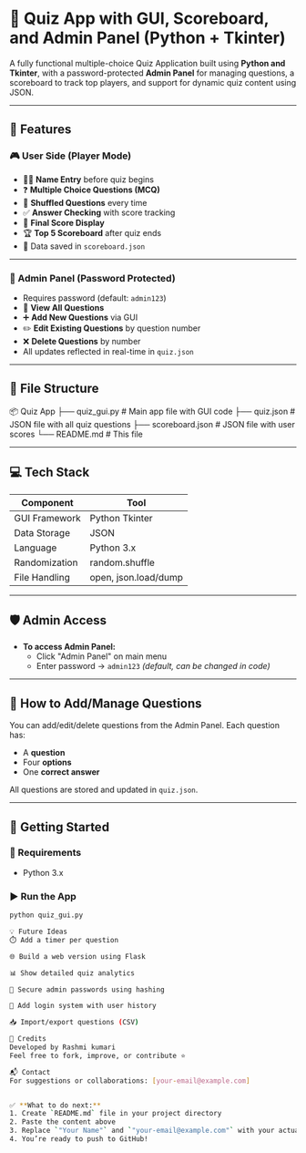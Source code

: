 # 🧠 Quiz App with GUI, Scoreboard, and Admin Panel (Python + Tkinter)

A fully functional multiple-choice Quiz Application built using **Python and Tkinter**, with a password-protected **Admin Panel** for managing questions, a scoreboard to track top players, and support for dynamic quiz content using JSON.

---

## 📌 Features

### 🎮 User Side (Player Mode)
- 🧑‍💻 **Name Entry** before quiz begins
- ❓ **Multiple Choice Questions (MCQ)**
- 🔀 **Shuffled Questions** every time
- ✅ **Answer Checking** with score tracking
- 🎯 **Final Score Display**
- 🏆 **Top 5 Scoreboard** after quiz ends
- 📂 Data saved in `scoreboard.json`

---

### 🔐 Admin Panel (Password Protected)
- Requires password (default: `admin123`)
- 🧾 **View All Questions**
- ➕ **Add New Questions** via GUI
- ✏️ **Edit Existing Questions** by question number
- ❌ **Delete Questions** by number
- All updates reflected in real-time in `quiz.json`

---

## 📁 File Structure
📦 Quiz App
├── quiz_gui.py # Main app file with GUI code
├── quiz.json # JSON file with all quiz questions
├── scoreboard.json # JSON file with user scores
└── README.md # This file


---

## 💻 Tech Stack

| Component       | Tool                  |
|----------------|-----------------------|
| GUI Framework   | Python Tkinter        |
| Data Storage    | JSON                  |
| Language        | Python 3.x            |
| Randomization   | random.shuffle        |
| File Handling   | open, json.load/dump  |

---

## 🛡️ Admin Access

- **To access Admin Panel:**
  - Click "Admin Panel" on main menu
  - Enter password → `admin123` *(default, can be changed in code)*

---

## 📝 How to Add/Manage Questions

You can add/edit/delete questions from the Admin Panel. Each question has:
- A **question**
- Four **options**
- One **correct answer**

All questions are stored and updated in `quiz.json`.

---

## 🚀 Getting Started

### 🔧 Requirements
- Python 3.x

### ▶️ Run the App
```bash
python quiz_gui.py

💡 Future Ideas
⏱️ Add a timer per question

🌐 Build a web version using Flask

📊 Show detailed quiz analytics

🔐 Secure admin passwords using hashing

👤 Add login system with user history

📥 Import/export questions (CSV)

🙌 Credits
Developed by Rashmi kumari
Feel free to fork, improve, or contribute ⭐

📬 Contact
For suggestions or collaborations: [your-email@example.com]


✅ **What to do next:**
1. Create `README.md` file in your project directory
2. Paste the content above
3. Replace `"Your Name"` and `"your-email@example.com"` with your actual name/email
4. You’re ready to push to GitHub!
